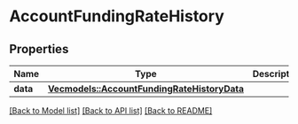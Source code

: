 # AccountFundingRateHistory

## Properties

Name | Type | Description | Notes
------------ | ------------- | ------------- | -------------
**data** | [**Vec<models::AccountFundingRateHistoryData>**](AccountFundingRateHistoryData.md) |  | 

[[Back to Model list]](../README.md#documentation-for-models) [[Back to API list]](../README.md#documentation-for-api-endpoints) [[Back to README]](../README.md)


